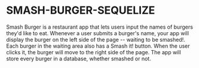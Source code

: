 # SMASH-BURGER-SEQUELIZE
Smash Burger is a restaurant app that lets users input the names of burgers they'd like to eat. Whenever a user submits a burger's name, your app will display the burger on the left side of the page -- waiting to be smashed!. Each burger in the waiting area also has a Smash it! button. When the user clicks it, the burger will move to the right side of the page. The app will store every burger in a database, whether smashed or not.
